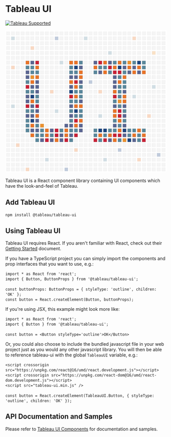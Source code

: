 # Tableau UI
[![Tableau Supported](https://img.shields.io/badge/Support%20Level-Tableau%20Supported-53bd92.svg)](https://www.tableau.com/support-levels-it-and-developer-tools)

![Tableau UI](./assets/tableau_ui_logo.png)

Tableau UI is a React component library containing UI components which have the look-and-feel of Tableau.

## Add Tableau UI

```npm install @tableau/tableau-ui```

## Using Tableau UI

Tableau UI requires React. If you aren't familiar with React, check out their [Getting Started](https://reactjs.org/docs/getting-started.html) document.

If you have a TypeScript project you can simply import the components and prop interfaces that you want to use, e.g.:
```
import * as React from 'react';
import { Button, ButtonProps } from '@tableau/tableau-ui';

const buttonProps: ButtonProps = { styleType: 'outline', children: 'OK' };
const button = React.createElement(Button, buttonProps);
```

If you're using JSX, this example might look more like:
```
import * as React from 'react';
import { Button } from '@tableau/tableau-ui';

const button = <Button styleType='outline'>OK</Button>
```

Or, you could also choose to include the bundled javascript file in your web project just as you would any other javascript library. You will then be able to reference tableau-ui with the global `TableauUI` variable, e.g.:
```
<script crossorigin src="https://unpkg.com/react@16/umd/react.development.js"></script>
<script crossorigin src="https://unpkg.com/react-dom@16/umd/react-dom.development.js"></script>
<script src="tableau-ui.min.js" />

const button = React.createElement(TableauUI.Button, { styleType: 'outline', children: 'OK' });
```

## API Documentation and Samples

Please refer to [Tableau UI Components](http://browser-clients.gitlab.pages.tableausoftware.com/tableau-ui/) for documentation and samples.
